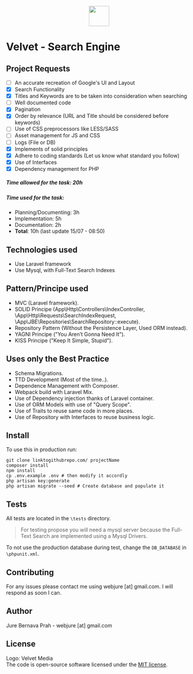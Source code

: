 <p align="center">
<img height="55px" src="https://velvetmedia.it/img/logo-velvet-positivo.svg">
</p>

# Velvet - Search Engine

## Project Requests
- [ ] An accurate recreation of Google's UI and Layout
- [x] Search Functionality
- [x] Titles and Keywords are to be taken into consideration when searching
- [ ] Well documented code
- [x] Pagination
- [x] Order by relevance (URL and Title should be considered before keywords)
- [ ] Use of CSS preprocessors like LESS/SASS
- [ ] Asset management for JS and CSS
- [ ] Logs (File or DB)
- [X] Implements of solid principles
- [X] Adhere to coding standards (Let us know what standard you follow)
- [X] Use of Interfaces
- [X] Dependency management for PHP

##### Time allowed for the task: 20h  
##### Time used for the task: 
- Planning/Documenting: 3h
- Implementation: 5h
- Documentation: 2h
- **Total**: 10h (last update 15/07 - 08:50)

## Technologies used
- Use Laravel framework
- Use Mysql, with Full-Text Search Indexes

## Pattern/Principe used
- MVC (Laravel framework).
- SOLID Principe (App\Http\Controllers\IndexController, \App\Http\Requests\SearchIndexRequest, \App\JBE\Repositories\SearchRepository::execute).
- Repository Pattern (Without the Persistence Layer, Used ORM instead).
- YAGNI Principe ("You Aren’t Gonna Need It").
- KISS Principe ("Keep It Simple, Stupid").

## Uses only the Best Practice
- Schema Migrations.
- TTD Development (Most of the time..).
- Dependence Management with Composer.
- Webpack build with Laravel Mix.
- Use of Dependency injection thanks of Laravel container.
- Use of ORM Models with use of "Query Scope".
- Use of Traits to reuse same code in more places.
- Use of Repository with Interfaces to reuse business logic.

## Install
To use this in production run:
```
git clone linktogithubrepo.com/ projectName
composer install
npm install
cp .env.example .env # then modify it accordly
php artisan key:generate
php artisan migrate --seed # Create database and populate it
```

## Tests
All tests are located in the `\tests` directory.  

>For testing propose you will need a mysql server because the Full-Text Search are implemented using a Mysql Drivers.

To not use the production database during test, change the `DB_DATABASE` in `\phpunit.xml`.

## Contributing
For any issues please contact me using webjure [at] gmail.com. I will respond as soon I can.

## Author
Jure Bernava Prah - webjure [at] gmail.com

## License
Logo: Velvet Media  
The code is open-source software licensed under the [MIT license](https://opensource.org/licenses/MIT).
